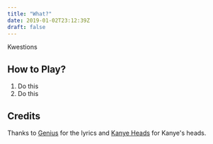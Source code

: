 ```yaml
---
title: "What?"
date: 2019-01-02T23:12:39Z
draft: false
---
```


Kwestions

## How to Play?

1. Do this
2. Do this


## Credits

Thanks to [Genius](https://genius.com) for the lyrics and [Kanye Heads](https://kanyeheads.tumblr.com) for Kanye's heads.
